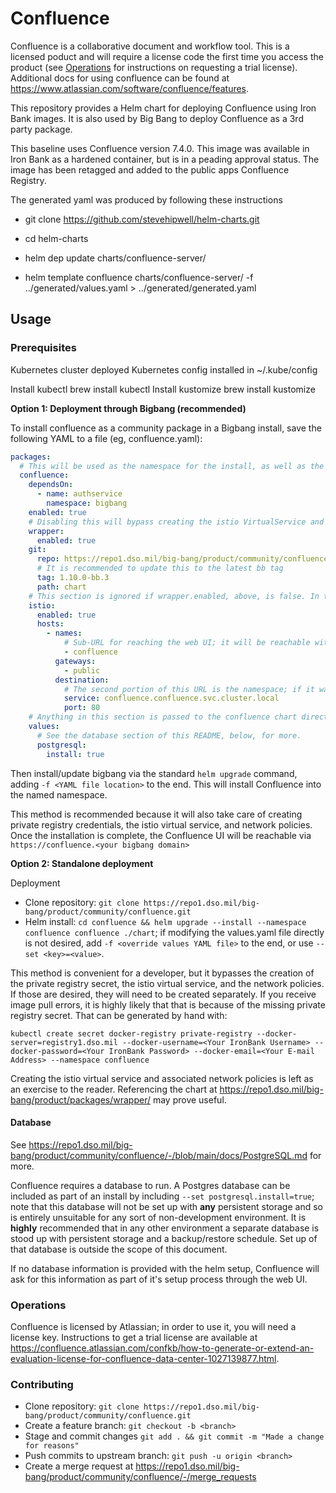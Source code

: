 # Confluence
Confluence is a collaborative document and workflow tool.  This is a licensed poduct and will require a license code the first time you access the product (see [Operations](#operations) for instructions on requesting a trial license).  Additional docs for using confluence can be found at <https://www.atlassian.com/software/confluence/features>.

This repository provides a Helm chart for deploying Confluence using Iron Bank images.  It is also used by Big Bang to deploy Confluence as a 3rd party package.

This baseline uses Confluence version 7.4.0.  This image was available in Iron Bank as a hardened container, but is in a peading approval status.  The image has been retagged and added to the public apps Confluence Registry.  

The generated yaml was produced by following these instructions

* git clone <https://github.com/stevehipwell/helm-charts.git>

* cd helm-charts

* helm dep update charts/confluence-server/

* helm template confluence charts/confluence-server/ -f ../generated/values.yaml > ../generated/generated.yaml

## Usage

### Prerequisites

Kubernetes cluster deployed
Kubernetes config installed in ~/.kube/config

Install kubectl
brew install kubectl
Install kustomize
brew install kustomize

**Option 1: Deployment through Bigbang (recommended)**

To install confluence as a community package in a Bigbang install, save the following YAML to a file (eg, confluence.yaml):

```yaml
packages:
  # This will be used as the namespace for the install, as well as the name of the helm release. If this is changed, the destination service (below) needs to also be changed.
  confluence:
    dependsOn:
      - name: authservice
        namespace: bigbang
    enabled: true
    # Disabling this will bypass creating the istio VirtualService and NetworkPolicies.
    wrapper:
      enabled: true
    git:
      repo: https://repo1.dso.mil/big-bang/product/community/confluence
      # It is recommended to update this to the latest bb tag
      tag: 1.10.0-bb.3
      path: chart
    # This section is ignored if wrapper.enabled, above, is false. In this case, creation of an ingress for web access is left as an exercise for the reader.
    istio:
      enabled: true
      hosts:
        - names:
            # Sub-URL for reaching the web UI; it will be reachable with this, plus your bigbang domain, eg, confluence.bigbang.dev.
            - confluence
          gateways:
            - public
          destination:
            # The second portion of this URL is the namespace; if it was changed above, it needs to be changed here as well.
            service: confluence.confluence.svc.cluster.local
            port: 80
    # Anything in this section is passed to the confluence chart directly; this allows all of your bigbang configuration to be in a single place.
    values:
      # See the database section of this README, below, for more.
      postgresql:
        install: true
```

Then install/update bigbang via the standard `helm upgrade` command, adding `-f <YAML file location>` to the end. This will install Confluence into the named namespace. 

This method is recommended because it will also take care of creating private registry credentials, the istio virtual service, and network policies. Once the installation is complete, the Confluence UI will be reachable via `https://confluence.<your bigbang domain>`

**Option 2: Standalone deployment**

Deployment
* Clone repository: `git clone https://repo1.dso.mil/big-bang/product/community/confluence.git`
* Helm install: `cd confluence && helm upgrade --install --namespace confluence confluence ./chart`; if modifying the values.yaml file directly is not desired, add `-f <override values YAML file>` to the end, or use `--set <key>=<value>`.

This method is convenient for a developer, but it bypasses the creation of the private registry secret, the istio virtual service, and the network policies. If those are desired, they will need to be created separately. If you receive image pull errors, it is highly likely that that is because of the missing private registry secret. That can be generated by hand with:

`kubectl create secret docker-registry private-registry --docker-server=registry1.dso.mil --docker-username=<Your IronBank Username> --docker-password=<Your IronBank Password> --docker-email=<Your E-mail Address> --namespace confluence`

Creating the istio virtual service and associated network policies is left as an exercise to the reader. Referencing the chart at https://repo1.dso.mil/big-bang/product/packages/wrapper/ may prove useful.

#### Database

See https://repo1.dso.mil/big-bang/product/community/confluence/-/blob/main/docs/PostgreSQL.md for more.

Confluence requires a database to run. A Postgres database can be included as part of an install by including `--set postgresql.install=true`; note that this database will not be set up with **any** persistent storage and so is entirely unsuitable for any sort of non-development environment. It is **highly** recommended that in any other environment a separate database is stood up with persistent storage and a backup/restore schedule. Set up of that database is outside the scope of this document.

If no database information is provided with the helm setup, Confluence will ask for this information as part of it's setup process through the web UI.

### Operations

Confluence is licensed by Atlassian; in order to use it, you will need a license key. Instructions to get a trial license are available at https://confluence.atlassian.com/confkb/how-to-generate-or-extend-an-evaluation-license-for-confluence-data-center-1027139877.html. 

### Contributing

* Clone repository: `git clone https://repo1.dso.mil/big-bang/product/community/confluence.git`
* Create a feature branch: `git checkout -b <branch>`
* Stage and commit changes `git add . && git commit -m "Made a change for reasons"`
* Push commits to upstream branch: `git push -u origin <branch>`
* Create a merge request at https://repo1.dso.mil/big-bang/product/community/confluence/-/merge_requests